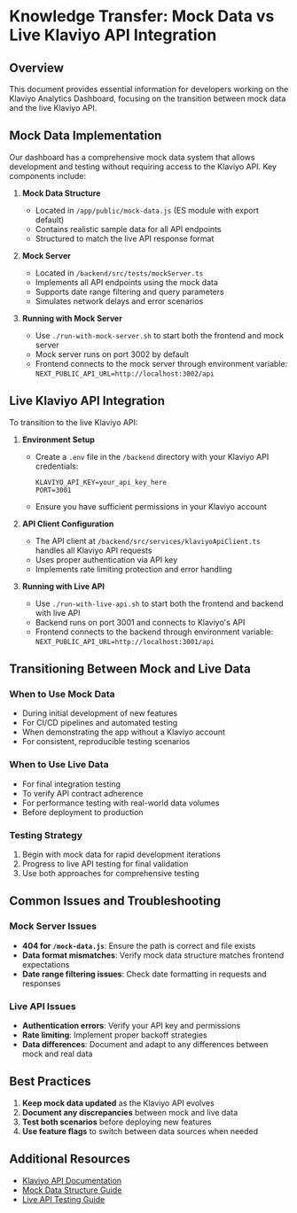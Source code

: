 # Knowledge Transfer: Mock Data vs Live Klaviyo API Integration

## Overview

This document provides essential information for developers working on the Klaviyo Analytics Dashboard, focusing on the transition between mock data and the live Klaviyo API.

## Mock Data Implementation

Our dashboard has a comprehensive mock data system that allows development and testing without requiring access to the Klaviyo API. Key components include:

1. **Mock Data Structure**
   - Located in `/app/public/mock-data.js` (ES module with export default)
   - Contains realistic sample data for all API endpoints
   - Structured to match the live API response format

2. **Mock Server**
   - Located in `/backend/src/tests/mockServer.ts`
   - Implements all API endpoints using the mock data
   - Supports date range filtering and query parameters
   - Simulates network delays and error scenarios

3. **Running with Mock Server**
   - Use `./run-with-mock-server.sh` to start both the frontend and mock server
   - Mock server runs on port 3002 by default
   - Frontend connects to the mock server through environment variable: `NEXT_PUBLIC_API_URL=http://localhost:3002/api`

## Live Klaviyo API Integration

To transition to the live Klaviyo API:

1. **Environment Setup**
   - Create a `.env` file in the `/backend` directory with your Klaviyo API credentials:
     ```
     KLAVIYO_API_KEY=your_api_key_here
     PORT=3001
     ```
   - Ensure you have sufficient permissions in your Klaviyo account

2. **API Client Configuration**
   - The API client at `/backend/src/services/klaviyoApiClient.ts` handles all Klaviyo API requests
   - Uses proper authentication via API key
   - Implements rate limiting protection and error handling

3. **Running with Live API**
   - Use `./run-with-live-api.sh` to start both the frontend and backend with live API
   - Backend runs on port 3001 and connects to Klaviyo's API
   - Frontend connects to the backend through environment variable: `NEXT_PUBLIC_API_URL=http://localhost:3001/api`

## Transitioning Between Mock and Live Data

### When to Use Mock Data
- During initial development of new features
- For CI/CD pipelines and automated testing
- When demonstrating the app without a Klaviyo account
- For consistent, reproducible testing scenarios

### When to Use Live Data
- For final integration testing
- To verify API contract adherence
- For performance testing with real-world data volumes
- Before deployment to production

### Testing Strategy
1. Begin with mock data for rapid development iterations
2. Progress to live API testing for final validation
3. Use both approaches for comprehensive testing

## Common Issues and Troubleshooting

### Mock Server Issues
- **404 for `/mock-data.js`**: Ensure the path is correct and file exists
- **Data format mismatches**: Verify mock data structure matches frontend expectations
- **Date range filtering issues**: Check date formatting in requests and responses

### Live API Issues
- **Authentication errors**: Verify your API key and permissions
- **Rate limiting**: Implement proper backoff strategies
- **Data differences**: Document and adapt to any differences between mock and real data

## Best Practices

1. **Keep mock data updated** as the Klaviyo API evolves
2. **Document any discrepancies** between mock and live data
3. **Test both scenarios** before deploying new features
4. **Use feature flags** to switch between data sources when needed

## Additional Resources

- [Klaviyo API Documentation](https://developers.klaviyo.com/en/reference)
- [Mock Data Structure Guide](/Documentation/testing/mock-data.md)
- [Live API Testing Guide](/Documentation/roadmap/live-api-testing.md)
